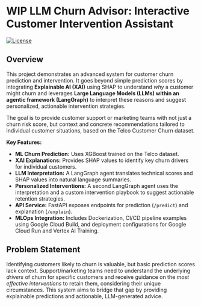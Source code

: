 # WIP LLM Churn Advisor: Interactive Customer Intervention Assistant

[![License](https://img.shields.io/badge/License-Apache_2.0-blue.svg)](https://opensource.org/licenses/Apache-2.0)

## Overview

This project demonstrates an advanced system for customer churn prediction and intervention. It goes beyond simple prediction scores by integrating **Explainable AI (XAI)** using SHAP to understand *why* a customer might churn and leverages **Large Language Models (LLMs) within an agentic framework (LangGraph)** to interpret these reasons and suggest personalized, actionable intervention strategies.

The goal is to provide customer support or marketing teams with not just a churn risk score, but context and concrete recommendations tailored to individual customer situations, based on the Telco Customer Churn dataset.

**Key Features:**
*   **ML Churn Prediction:** Uses XGBoost trained on the Telco dataset.
*   **XAI Explanations:** Provides SHAP values to identify key churn drivers for individual customers.
*   **LLM Interpretation:** A LangGraph agent translates technical scores and SHAP values into natural language summaries.
*   **Personalized Interventions:** A second LangGraph agent uses the interpretation and a custom intervention playbook to suggest actionable retention strategies.
*   **API Service:** FastAPI exposes endpoints for prediction (`/predict`) and explanation (`/explain`).
*   **MLOps Integration:** Includes Dockerization, CI/CD pipeline examples using Google Cloud Build, and deployment configurations for Google Cloud Run and Vertex AI Training.

## Problem Statement

Identifying customers likely to churn is valuable, but basic prediction scores lack context. Support/marketing teams need to understand the underlying *drivers* of churn for specific customers and receive guidance on the *most effective interventions* to retain them, considering their unique circumstances. This system aims to bridge that gap by providing explainable predictions and actionable, LLM-generated advice.
